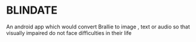 # BLINDATE 
An android app which would convert Brallie to image , text or audio so that visually impaired do not face difficulties in their life
